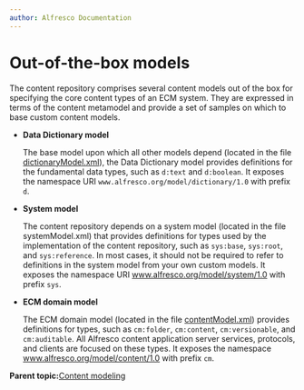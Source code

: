 ```yaml
---
author: Alfresco Documentation
---
```


# Out-of-the-box models

The content repository comprises several content models out of the box for specifying the core content types of an ECM system. They are expressed in terms of the content metamodel and provide a set of samples on which to base custom content models.

-   **Data Dictionary model**

    The base model upon which all other models depend \(located in the file [dictionaryModel.xml](http://dev.alfresco.com/resource/AlfrescoOne/5.0/configuration/alfresco/model/dictionaryModel.xml)\), the Data Dictionary model provides definitions for the fundamental data types, such as `d:text` and `d:boolean`. It exposes the namespace URI `www.alfresco.org/model/dictionary/1.0` with prefix `d`.

-   **System model**

    The content repository depends on a system model \(located in the file systemModel.xml\) that provides definitions for types used by the implementation of the content repository, such as `sys:base`, `sys:root`, and `sys:reference`. In most cases, it should not be required to refer to definitions in the system model from your own custom models. It exposes the namespace URI www.alfresco.org/model/system/1.0 with prefix `sys`.

-   **ECM domain model**

    The ECM domain model \(located in the file [contentModel.xml](http://dev.alfresco.com/resource/AlfrescoOne/5.0/configuration/alfresco/model/contentModel.xml)\) provides definitions for types, such as `cm:folder`, `cm:content`, `cm:versionable`, and `cm:auditable`. All Alfresco content application server services, protocols, and clients are focused on these types. It exposes the namespace www.alfresco.org/model/content/1.0 with prefix `cm`.


**Parent topic:**[Content modeling](../concepts/content-modeling-about.md)

